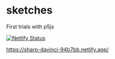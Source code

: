# sketches
First trials with p5js

[![Netlify Status](https://api.netlify.com/api/v1/badges/b9459f9a-921e-4a42-ab2b-4f3497dc1419/deploy-status)](https://app.netlify.com/sites/sharp-davinci-94b7bb/deploys)

https://sharp-davinci-94b7bb.netlify.app/
